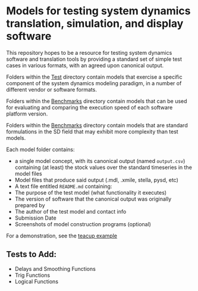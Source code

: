 Models for testing system dynamics translation, simulation, and display software
================================================================================

This repository hopes to be a resource for testing system dynamics software and translation tools
by providing a standard set of simple test cases in various formats, with an agreed upon canonical 
output. 

Folders within the [Test](https://github.com/SDXorg/test-models/tree/master/tests/) directory 
contain models that exercise a specific component of the system dynamics modeling paradigm, 
in a number of different vendor or software formats.

Folders within the [Benchmarks](https://github.com/SDXorg/test-models/tree/master/benchmarks/) 
directory contain models that can be used for evaluating and comparing the execution speed of 
each software platform version.

Folders within the [Benchmarks](https://github.com/SDXorg/test-models/tree/master/examples/) 
directory contain models that are standard formulations in the SD field that may exhibit more 
complexity than test models.

Each model folder contains:
- a single model concept, with its canonical output (named `output.csv`) containing (at least) 
the stock values over the standard timeseries in the model files
- Model files that produce said output (.mdl, .xmile, stella, pysd, etc)
- A text file entitled `README.md` containing:
 - The purpose of the test model (what functionality it executes)
 - The version of software that the canonical output was originally prepared by
 - The author of the test model and contact info
 - Submission Date
- Screenshots of model construction programs (optional)

For a demonstration, see the 
[teacup example](https://github.com/SDXorg/test-models/tree/master/example/teacup)


## Tests to Add:
- Delays and Smoothing Functions
- Trig Functions
- Logical Functions

